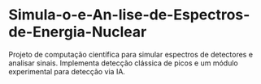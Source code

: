 # Simula-o-e-An-lise-de-Espectros-de-Energia-Nuclear
Projeto de computação científica para simular espectros de detectores e analisar sinais. Implementa detecção clássica de picos e um módulo experimental para detecção via IA.

